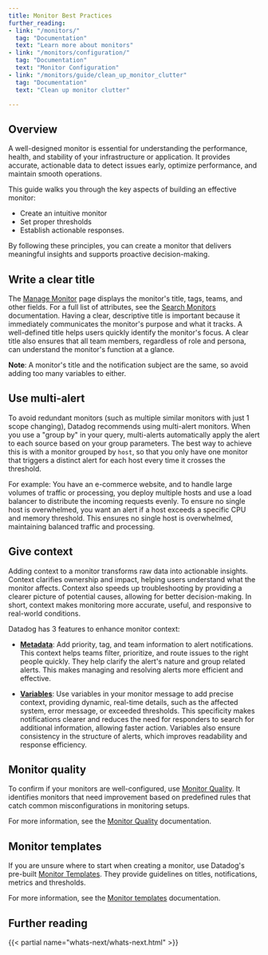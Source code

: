 ```yaml
---
title: Monitor Best Practices
further_reading:
- link: "/monitors/"
  tag: "Documentation"
  text: "Learn more about monitors"
- link: "/monitors/configuration/"
  tag: "Documentation"
  text: "Monitor Configuration"
- link: "/monitors/guide/clean_up_monitor_clutter"
  tag: "Documentation"
  text: "Clean up monitor clutter"

---
```


## Overview

A well-designed monitor is essential for understanding the performance, health, and stability of your infrastructure or application. It provides accurate, actionable data to detect issues early, optimize performance, and maintain smooth operations.

This guide walks you through the key aspects of building an effective monitor:

- Create an intuitive monitor
- Set proper thresholds
- Establish actionable responses.

By following these principles, you can create a monitor that delivers meaningful insights and supports proactive decision-making.

## Write a clear title

The [Manage Monitor][1] page displays the monitor's title, tags, teams, and other fields. For a full list of attributes, see the [Search Monitors][2] documentation. Having a clear, descriptive title is important because it immediately communicates the monitor's purpose and what it tracks. A well-defined title helps users quickly identify the monitor's focus. A clear title also ensures that all team members, regardless of role and persona, can understand the monitor's function at a glance.

**Note**: A monitor's title and the notification subject are the same, so avoid adding too many variables to either.

## Use multi-alert

To avoid redundant monitors (such as multiple similar monitors with just 1 scope changing), Datadog recommends using multi-alert monitors. When you use a "group by" in your query, multi-alerts automatically apply the alert to each source based on your group parameters. The best way to achieve this is with a monitor grouped by `host`, so that you only have one monitor that triggers a distinct alert for each host every time it crosses the threshold.

For example:
You have an e-commerce website, and to handle large volumes of traffic or processing, you deploy multiple hosts and use a load balancer to distribute the incoming requests evenly. To ensure no single host is overwhelmed, you want an alert if a host exceeds a specific CPU and memory threshold. This ensures no single host is overwhelmed, maintaining balanced traffic and processing.

## Give context

Adding context to a monitor transforms raw data into actionable insights. Context clarifies ownership and impact, helping users understand what the monitor affects. Context also speeds up troubleshooting by providing a clearer picture of potential causes, allowing for better decision-making. In short, context makes monitoring more accurate, useful, and responsive to real-world conditions.

Datadog has 3 features to enhance monitor context:

* [**Metadata**][3]: Add priority, tag, and team information to alert notifications. This context helps teams filter, prioritize, and route issues to the right people quickly. They help clarify the alert's nature and group related alerts. This makes managing and resolving alerts more efficient and effective.

* [**Variables**][4]: Use variables in your monitor message to add precise context, providing dynamic, real-time details, such as the affected system, error message, or exceeded thresholds. This specificity makes notifications clearer and reduces the need for responders to search for additional information, allowing faster action. Variables also ensure consistency in the structure of alerts, which improves readability and response efficiency.

## Monitor quality

To confirm if your monitors are well-configured, use [Monitor Quality][5]. It identifies monitors that need improvement based on predefined rules that catch common misconfigurations in monitoring setups.

For more information, see the [Monitor Quality][6] documentation.

## Monitor templates

If you are unsure where to start when creating a monitor, use Datadog's pre-built [Monitor Templates][7]. They provide guidelines on titles, notifications, metrics and thresholds.

For more information, see the [Monitor templates][8] documentation.

## Further reading

{{< partial name="whats-next/whats-next.html" >}}

[1]: https://app.datadoghq.com/monitors/manage
[2]: /monitors/manage/search/#attributes
[3]: /monitors/configuration/?tab=thresholdalert#add-metadata
[4]: /monitors/notify/variables/?tab=is_alert
[5]: https://app.datadoghq.com/monitors/quality
[6]: /monitors/quality/
[7]: https://app.datadoghq.com/monitors/templates
[8]: /monitors/templates/
